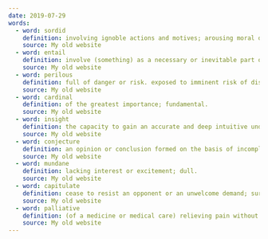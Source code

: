 ```yaml
---
date: 2019-07-29
words:
  - word: sordid
    definition: involving ignoble actions and motives; arousing moral distaste and contempt. 
    source: My old website
  - word: entail
    definition: involve (something) as a necessary or inevitable part or consequence. 
    source: My old website
  - word: perilous
    definition: full of danger or risk. exposed to imminent risk of disaster or ruin.
    source: My old website
  - word: cardinal
    definition: of the greatest importance; fundamental.
    source: My old website
  - word: insight
    definition: the capacity to gain an accurate and deep intuitive understanding of a person or thing.
    source: My old website
  - word: conjecture
    definition: an opinion or conclusion formed on the basis of incomplete information.
    source: My old website
  - word: mundane
    definition: lacking interest or excitement; dull.
    source: My old website
  - word: capitulate
    definition: cease to resist an opponent or an unwelcome demand; surrender.
    source: My old website
  - word: palliative 
    definition: (of a medicine or medical care) relieving pain without dealing with the cause of the condition. 
    source: My old website
---
```

